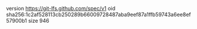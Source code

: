 version https://git-lfs.github.com/spec/v1
oid sha256:1c2af528113cb250289b66009728487aba9eef87a1ffb59743a6ee8ef57900b1
size 946
